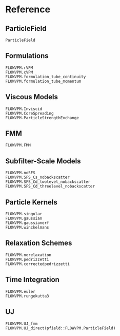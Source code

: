 # Reference

## ParticleField
```@docs
ParticleField
```

## Formulations
```@docs
FLOWVPM.rVPM
FLOWVPM.cVPM
FLOWVPM.formulation_tube_continuity
FLOWVPM.formulation_tube_momentum
```

## Viscous Models
```@docs
FLOWVPM.Inviscid
FLOWVPM.CoreSpreading
FLOWVPM.ParticleStrengthExchange
```

## FMM
```@docs
FLOWVPM.FMM
```

## Subfilter-Scale Models
```@docs
FLOWVPM.noSFS
FLOWVPM.SFS_Cs_nobackscatter
FLOWVPM.SFS_Cd_twolevel_nobackscatter
FLOWVPM.SFS_Cd_threelevel_nobackscatter
```

## Particle Kernels
```@docs
FLOWVPM.singular
FLOWVPM.gaussian
FLOWVPM.gaussianerf
FLOWVPM.winckelmans
```

## Relaxation Schemes
```@docs
FLOWVPM.norelaxation
FLOWVPM.pedrizzetti
FLOWVPM.correctedpedrizzetti
```

## Time Integration
```@docs
FLOWVPM.euler
FLOWVPM.rungekutta3
```

## UJ
```@docs
FLOWVPM.UJ_fmm
FLOWVPM.UJ_direct(pfield::FLOWVPM.ParticleField)
```
